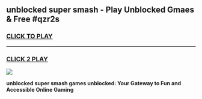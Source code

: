 
## unblocked super smash - Play Unblocked Gmaes & Free #qzr2s
<h3>
<a href="https://news.freeplayer.one?title=unblocked_super_smash&ref=26F">CLICK TO PLAY</a></h3>
<hr>

<h3>
<a href="https://news.freeplayer.one?title=unblocked_super_smash&ref=26F">CLICK 2 PLAY</a>
  
</h3>

<a href="https://news.freeplayer.one?title=unblocked_super_smash&ref=26F/"><img src="https://clearcache.store/games.png"></a>


**unblocked super smash games unblocked: Your Gateway to Fun and Accessible Online Gaming**
